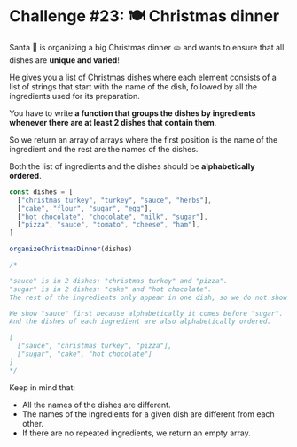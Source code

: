 # Challenge #23: 🍽️ Christmas dinner

Santa 🎅 is organizing a big Christmas dinner 🫓 and wants to ensure that all dishes are **unique and varied**!

He gives you a list of Christmas dishes where each element consists of a list of strings that start with the name of the dish, followed by all the ingredients used for its preparation.

You have to write **a function that groups the dishes by ingredients whenever there are at least 2 dishes that contain them**.

So we return an array of arrays where the first position is the name of the ingredient and the rest are the names of the dishes.

Both the list of ingredients and the dishes should be **alphabetically ordered**.

```js
const dishes = [
  ["christmas turkey", "turkey", "sauce", "herbs"],
  ["cake", "flour", "sugar", "egg"],
  ["hot chocolate", "chocolate", "milk", "sugar"],
  ["pizza", "sauce", "tomato", "cheese", "ham"],
]

organizeChristmasDinner(dishes)

/*

"sauce" is in 2 dishes: "christmas turkey" and "pizza".
"sugar" is in 2 dishes: "cake" and "hot chocolate".
The rest of the ingredients only appear in one dish, so we do not show them.

We show "sauce" first because alphabetically it comes before "sugar".
And the dishes of each ingredient are also alphabetically ordered.

[
  ["sauce", "christmas turkey", "pizza"],
  ["sugar", "cake", "hot chocolate"]
]
*/
```

Keep in mind that:

- All the names of the dishes are different.
- The names of the ingredients for a given dish are different from each other.
- If there are no repeated ingredients, we return an empty array.

